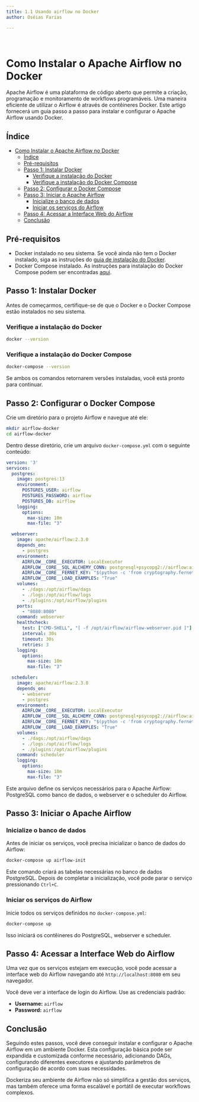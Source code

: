 ```yaml
---
title: 1.1 Usando airflow no Docker
author: Oséias Farias

---
```


<style>
        .tab {
            display: inline-block;
            margin-left: 40px;
        }
        .tab1 {
            display: inline-block;
            margin-left: 80px;
        }
</style>


<br>

# Como Instalar o Apache Airflow no Docker

Apache Airflow é uma plataforma de código aberto que permite a criação, programação e monitoramento de workflows programáveis. Uma maneira eficiente de utilizar o Airflow é através de contêineres Docker. Este artigo fornecerá um guia passo a passo para instalar e configurar o Apache Airflow usando Docker.

## Índice
- [Como Instalar o Apache Airflow no Docker](#como-instalar-o-apache-airflow-no-docker)
  - [Índice](#índice)
  - [Pré-requisitos](#pré-requisitos)
  - [Passo 1: Instalar Docker](#passo-1-instalar-docker)
    - [Verifique a instalação do Docker](#verifique-a-instalação-do-docker)
    - [Verifique a instalação do Docker Compose](#verifique-a-instalação-do-docker-compose)
  - [Passo 2: Configurar o Docker Compose](#passo-2-configurar-o-docker-compose)
  - [Passo 3: Iniciar o Apache Airflow](#passo-3-iniciar-o-apache-airflow)
    - [Inicialize o banco de dados](#inicialize-o-banco-de-dados)
    - [Iniciar os serviços do Airflow](#iniciar-os-serviços-do-airflow)
  - [Passo 4: Acessar a Interface Web do Airflow](#passo-4-acessar-a-interface-web-do-airflow)
  - [Conclusão](#conclusão)

## Pré-requisitos

- Docker instalado no seu sistema. Se você ainda não tem o Docker instalado, siga as instruções do [guia de instalação do Docker](#guia-de-instalação-do-docker).
- Docker Compose instalado. As instruções para instalação do Docker Compose podem ser encontradas [aqui](https://docs.docker.com/compose/install/).

## Passo 1: Instalar Docker

Antes de começarmos, certifique-se de que o Docker e o Docker Compose estão instalados no seu sistema.

### Verifique a instalação do Docker

```sh
docker --version
```

### Verifique a instalação do Docker Compose

```sh
docker-compose --version
```

Se ambos os comandos retornarem versões instaladas, você está pronto para continuar.

## Passo 2: Configurar o Docker Compose

Crie um diretório para o projeto Airflow e navegue até ele:

```sh
mkdir airflow-docker
cd airflow-docker
```

Dentro desse diretório, crie um arquivo `docker-compose.yml` com o seguinte conteúdo:

```yaml
version: '3'
services:
  postgres:
    image: postgres:13
    environment:
      POSTGRES_USER: airflow
      POSTGRES_PASSWORD: airflow
      POSTGRES_DB: airflow
    logging:
      options:
        max-size: 10m
        max-file: "3"

  webserver:
    image: apache/airflow:2.3.0
    depends_on:
      - postgres
    environment:
      AIRFLOW__CORE__EXECUTOR: LocalExecutor
      AIRFLOW__CORE__SQL_ALCHEMY_CONN: postgresql+psycopg2://airflow:airflow@postgres/airflow
      AIRFLOW__CORE__FERNET_KEY: "$(python -c 'from cryptography.fernet import Fernet; print(Fernet.generate_key().decode())')"
      AIRFLOW__CORE__LOAD_EXAMPLES: "True"
    volumes:
      - ./dags:/opt/airflow/dags
      - ./logs:/opt/airflow/logs
      - ./plugins:/opt/airflow/plugins
    ports:
      - "8080:8080"
    command: webserver
    healthcheck:
      test: ["CMD-SHELL", "[ -f /opt/airflow/airflow-webserver.pid ]"]
      interval: 30s
      timeout: 30s
      retries: 3
    logging:
      options:
        max-size: 10m
        max-file: "3"

  scheduler:
    image: apache/airflow:2.3.0
    depends_on:
      - webserver
      - postgres
    environment:
      AIRFLOW__CORE__EXECUTOR: LocalExecutor
      AIRFLOW__CORE__SQL_ALCHEMY_CONN: postgresql+psycopg2://airflow:airflow@postgres/airflow
      AIRFLOW__CORE__FERNET_KEY: "$(python -c 'from cryptography.fernet import Fernet; print(Fernet.generate_key().decode())')"
      AIRFLOW__CORE__LOAD_EXAMPLES: "True"
    volumes:
      - ./dags:/opt/airflow/dags
      - ./logs:/opt/airflow/logs
      - ./plugins:/opt/airflow/plugins
    command: scheduler
    logging:
      options:
        max-size: 10m
        max-file: "3"
```

Este arquivo define os serviços necessários para o Apache Airflow: PostgreSQL como banco de dados, o webserver e o scheduler do Airflow.

## Passo 3: Iniciar o Apache Airflow

### Inicialize o banco de dados

Antes de iniciar os serviços, você precisa inicializar o banco de dados do Airflow:

```sh
docker-compose up airflow-init
```

Este comando criará as tabelas necessárias no banco de dados PostgreSQL. Depois de completar a inicialização, você pode parar o serviço pressionando `Ctrl+C`.

### Iniciar os serviços do Airflow

Inicie todos os serviços definidos no `docker-compose.yml`:

```sh
docker-compose up
```

Isso iniciará os contêineres do PostgreSQL, webserver e scheduler.

## Passo 4: Acessar a Interface Web do Airflow

Uma vez que os serviços estejam em execução, você pode acessar a interface web do Airflow navegando até `http://localhost:8080` em seu navegador.

Você deve ver a interface de login do Airflow. Use as credenciais padrão:

- **Username:** `airflow`
- **Password:** `airflow`

## Conclusão

Seguindo estes passos, você deve conseguir instalar e configurar o Apache Airflow em um ambiente Docker. Esta configuração básica pode ser expandida e customizada conforme necessário, adicionando DAGs, configurando diferentes executores e ajustando parâmetros de configuração de acordo com suas necessidades.

Dockeriza seu ambiente de Airflow não só simplifica a gestão dos serviços, mas também oferece uma forma escalável e portátil de executar workflows complexos.